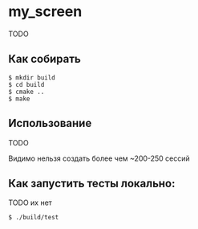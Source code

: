 # my_screen

TODO

## Как собирать

    $ mkdir build
    $ cd build
    $ cmake ..
    $ make

## Использование

TODO

Видимо нельзя создать более чем ~200-250 сессий

## Как запустить тесты локально:
TODO их нет

    $ ./build/test
